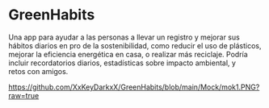 # GreenHabits
Una app para ayudar a las personas a llevar un registro y mejorar sus hábitos diarios en pro de la sostenibilidad, como reducir el uso de plásticos, mejorar la eficiencia energética en casa, o realizar más reciclaje. Podría incluir recordatorios diarios, estadísticas sobre impacto ambiental, y retos con amigos.

https://github.com/XxKeyDarkxX/GreenHabits/blob/main/Mock/mok1.PNG?raw=true

